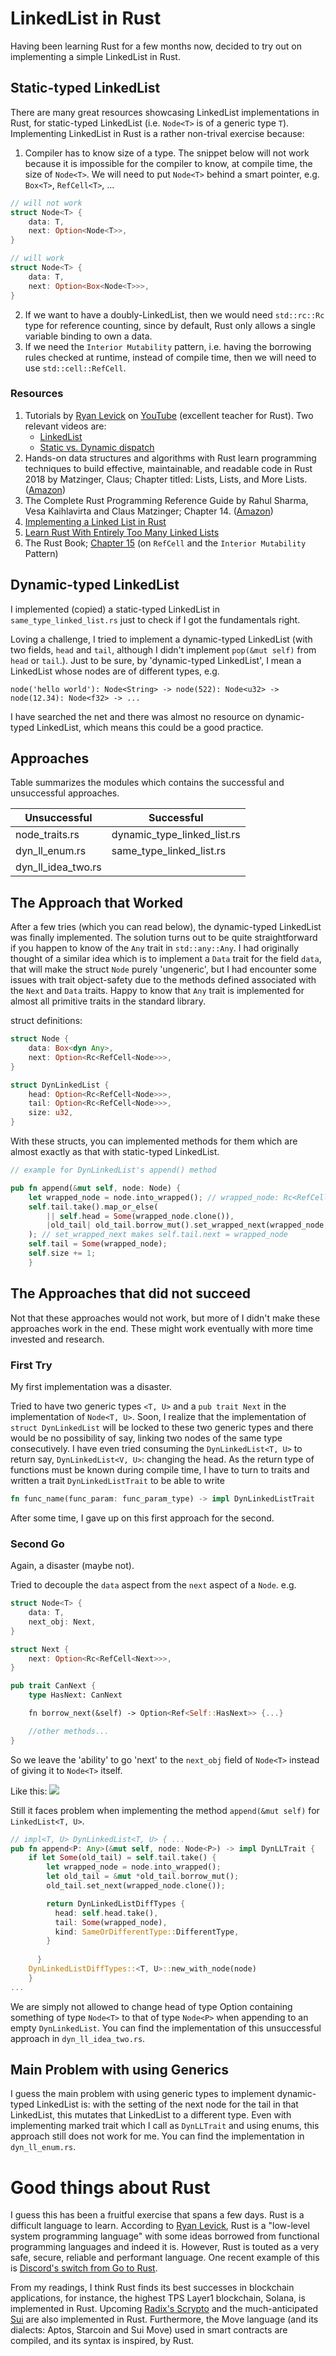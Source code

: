 # LinkedList in Rust

Having been learning Rust for a few months now, decided to try out on implementing a simple LinkedList in Rust.

## Static-typed LinkedList

There are many great resources showcasing LinkedList implementations in Rust, for static-typed LinkedList (i.e. `Node<T>` is of a generic type `T`). Implementing LinkedList in Rust is a rather non-trival exercise because:
1. Compiler has to know size of a type.
The snippet below will not work because it is impossible for the compiler to know, at compile time, the size of `Node<T>`. We will need to put `Node<T>` behind a smart pointer, e.g. `Box<T>`, `RefCell<T>`, ...
```rust
// will not work
struct Node<T> {
    data: T,
    next: Option<Node<T>>,
}

// will work
struct Node<T> {
    data: T,
    next: Option<Box<Node<T>>>,
}
```
2. If we want to have a doubly-LinkedList, then we would need `std::rc::Rc` type for reference counting, since by default, Rust only allows a single variable binding to own a data.
3. If we need the `Interior Mutability` pattern, i.e. having the borrowing rules checked at runtime, instead of compile time, then we will need to use `std::cell::RefCell`.

### Resources
1. Tutorials by [Ryan Levick](https://github.com/rylev) on [YouTube](https://www.youtube.com/@RyanLevicksVideos) (excellent teacher for Rust). Two relevant videos are:
   * [LinkedList](https://www.youtube.com/watch?v=IiDHTIsmUi4)
   * [Static vs. Dynamic dispatch](https://www.youtube.com/watch?v=tM2r9HD4ivQ)
2. Hands-on data structures and algorithms with Rust learn programming techniques to build effective, maintainable, and readable code in Rust 2018 by Matzinger, Claus; Chapter titled: Lists, Lists, and More Lists. ([Amazon](https://www.amazon.com/Hands-Data-Structures-Algorithms-Rust-ebook/dp/B07N7D6PG4/))
3. The Complete Rust Programming Reference Guide by Rahul Sharma, Vesa Kaihlavirta and Claus Matzinger; Chapter 14. ([Amazon](https://www.amazon.com/Complete-Rust-Programming-Reference-Guide/dp/1838828109))
4. [Implementing a Linked List in Rust](https://medium.com/swlh/implementing-a-linked-list-in-rust-c25e460c3676)
5. [Learn Rust With Entirely Too Many Linked Lists](https://rust-unofficial.github.io/too-many-lists/)
6. The Rust Book; [Chapter 15](https://doc.rust-lang.org/book/ch15-05-interior-mutability.html) (on `RefCell` and the `Interior Mutability` Pattern)

## Dynamic-typed LinkedList
I implemented (copied) a static-typed LinkedList in `same_type_linked_list.rs` just to check if I got the fundamentals right.

Loving a challenge, I tried to implement a dynamic-typed LinkedList (with two fields, `head` and `tail`, although I didn't implement `pop(&mut self)` from `head` or `tail`.). Just to be sure, by 'dynamic-typed LinkedList', I mean a LinkedList whose nodes are of  different types, e.g.
```raw
node('hello world'): Node<String> -> node(522): Node<u32> -> node(12.34): Node<f32> -> ...
``` 
I have searched the net and there was almost no resource on dynamic-typed LinkedList, which means this could be a good practice.

## Approaches
Table summarizes the modules which contains the successful and unsuccessful approaches.

| Unsuccessful       | Successful                  |
|--------------------|-----------------------------|
| node_traits.rs     | dynamic_type_linked_list.rs |
| dyn_ll_enum.rs     | same_type_linked_list.rs    |
| dyn_ll_idea_two.rs |                             |

## The Approach that Worked
After a few tries (which you can read below), the dynamic-typed LinkedList was finally implemented. The solution turns out to be quite straightforward if you happen to know of the `Any` trait in `std::any::Any`. I had originally thought of a similar idea which is to implement a `Data` trait for the field `data`, that will make the struct `Node` purely 'ungeneric', but I had encounter some issues with trait object-safety due to the methods defined associated with the `Next` and `Data` traits. Happy to know that `Any` trait is implemented for almost all primitive traits in the standard library.

struct definitions:
```rust
struct Node {
    data: Box<dyn Any>,
    next: Option<Rc<RefCell<Node>>>,
}

struct DynLinkedList {
    head: Option<Rc<RefCell<Node>>>,
    tail: Option<Rc<RefCell<Node>>>,
    size: u32,
}
```
With these structs, you can implemented methods for them which are almost exactly as that with static-typed LinkedList.
```rust
// example for DynLinkedList's append() method

pub fn append(&mut self, node: Node) {
    let wrapped_node = node.into_wrapped(); // wrapped_node: Rc<RefCell<Node>>
    self.tail.take().map_or_else(
        || self.head = Some(wrapped_node.clone()),
        |old_tail| old_tail.borrow_mut().set_wrapped_next(wrapped_node.clone()),
    ); // set_wrapped_next makes self.tail.next = wrapped_node
    self.tail = Some(wrapped_node);
    self.size += 1;
    }
```
## The Approaches that did not succeed
Not that these approaches would not work, but more of I didn't make these approaches work in the end. These might work eventually with more time invested and research.

### First Try
My first implementation was a disaster.

Tried to have two generic types `<T, U>` and a `pub trait Next` in the implementation of `Node<T, U>`. Soon, I realize that the implementation of `struct DynLinkedList` will be locked to these two generic types and there would be no possibility of say, linking two nodes of the same type consecutively. I have even tried consuming the `DynLinkedList<T, U>` to return say, `DynLinkedList<V, U>`: changing the head. As the return type of functions must be known during compile time, I have to turn to traits and written a trait `DynLinkedListTrait` to be able to write
```rust
fn func_name(func_param: func_param_type) -> impl DynLinkedListTrait
```
After some time, I gave up on this first approach for the second.

### Second Go
Again, a disaster (maybe not).

Tried to decouple the `data` aspect from the `next` aspect of a `Node`.
e.g.
```rust
struct Node<T> {
    data: T,
    next_obj: Next,
}

struct Next {
    next: Option<Rc<RefCell<Next>>>,
}

pub trait CanNext {
    type HasNext: CanNext

    fn borrow_next(&self) -> Option<Ref<Self::HasNext>> {...}

    //other methods...
}
```
So we leave the 'ability' to go 'next' to the `next_obj` field of `Node<T>` instead of giving it to `Node<T>` itself.

Like this:
![](./images/dynll_approach_two_diag.png)

Still it faces problem when implementing the method `append(&mut self)` for `LinkedList<T, U>`.

```rust
// impl<T, U> DynLinkedList<T, U> { ...
pub fn append<P: Any>(&mut self, node: Node<P>) -> impl DynLLTrait {
    if let Some(old_tail) = self.tail.take() {
        let wrapped_node = node.into_wrapped();
        let old_tail = &mut *old_tail.borrow_mut();
        old_tail.set_next(wrapped_node.clone());

        return DynLinkedListDiffTypes {
          head: self.head.take(),
          tail: Some(wrapped_node),
          kind: SameOrDifferentType::DifferentType,
        }
        
      }
    DynLinkedListDiffTypes::<T, U>::new_with_node(node)
    }
...
```

We are simply not allowed to change head of type Option containing something of type `Node<T>` to that of type `Node<P>` when appending to an empty `DynLinkedList`. You can find the implementation of this unsuccessful approach in `dyn_ll_idea_two.rs`.

## Main Problem with using Generics
I guess the main problem with using generic types to implement dynamic-typed LinkedList is: with the setting of the next node for the tail in that LinkedList, this mutates that LinkedList to a different type. Even with implementing marked trait which I call as `DynLLTrait` and using enums, this approach still does not work for me. You can find the implementation in `dyn_ll_enum.rs`.

# Good things about Rust
I guess this has been a fruitful exercise that spans a few days. Rust is a difficult language to learn. According to [Ryan Levick](https://github.com/rylev), Rust is a "low-level system programming language" with some ideas borrowed from functional programming languages and indeed it is. However, Rust is touted as a very safe, secure, reliable and performant language. One recent example of this is [Discord's switch from Go to Rust](https://discord.com/blog/why-discord-is-switching-from-go-to-rust).

From my readings, I think Rust finds its best successes in blockchain applications, for instance, the highest TPS Layer1 blockchain, Solana, is implemented in Rust. Upcoming [Radix's Scrypto](https://learn.radixdlt.com/article/what-is-scrypto) and the much-anticipated [Sui](https://sui.io/) are also implemented in Rust. Furthermore, the Move language (and its dialects: Aptos, Starcoin and Sui Move) used in smart contracts are compiled, and its syntax is inspired, by Rust.